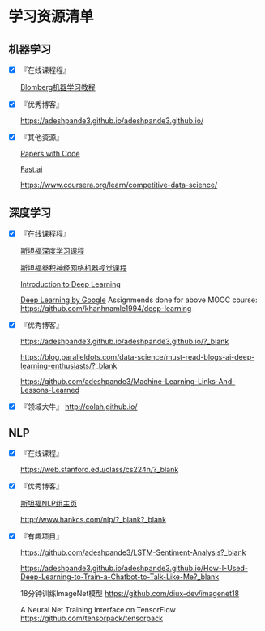# 学习资源清单

## 机器学习

- [X] 『在线课程程』
	
	[Blomberg机器学习教程](https://bloomberg.github.io/foml/#home)

- [X] 『优秀博客』

    https://adeshpande3.github.io/adeshpande3.github.io/
	
- [X] 『其他资源』

    [Papers with Code](https://github.com/zziz/pwc)
	
	[Fast.ai](http://www.fast.ai/)
	
	https://www.coursera.org/learn/competitive-data-science/
	

## 深度学习

- [X] 『在线课程程』
    
	[斯坦福深度学习课程](http://cs230.stanford.edu/?_blank)
	
	[斯坦福卷积神经网络机器视觉课程](http://cs231n.stanford.edu/?_blank)
	
	[Introduction to Deep Learning](https://www.coursera.org/learn/intro-to-deep-learning?_blank)
	
	[Deep Learning by Google](https://www.udacity.com/course/deep-learning--ud730)
	 Assignmends done for above MOOC course: https://github.com/khanhnamle1994/deep-learning

- [X] 『优秀博客』

    https://adeshpande3.github.io/adeshpande3.github.io/?_blank
	
	https://blog.paralleldots.com/data-science/must-read-blogs-ai-deep-learning-enthusiasts/?_blank
	
	https://github.com/adeshpande3/Machine-Learning-Links-And-Lessons-Learned 
    
- [X] 『领域大牛』
    http://colah.github.io/
	

## NLP

- [X] 『在线课程』

    https://web.stanford.edu/class/cs224n/?_blank

- [X] 『优秀博客』

    [斯坦福NLP组主页](https://nlp.stanford.edu/)

    http://www.hankcs.com/nlp/?_blank?_blank	
	
	
- [X] 『有趣项目』
	
	https://github.com/adeshpande3/LSTM-Sentiment-Analysis?_blank
	
	https://adeshpande3.github.io/adeshpande3.github.io/How-I-Used-Deep-Learning-to-Train-a-Chatbot-to-Talk-Like-Me?_blank
	
	18分钟训练ImageNet模型
	https://github.com/diux-dev/imagenet18
	
	A Neural Net Training Interface on TensorFlow
	https://github.com/tensorpack/tensorpack
	

	


